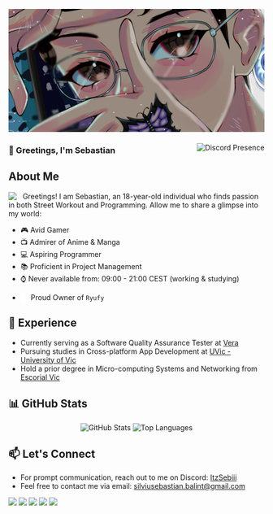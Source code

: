 <!-- Header -->
![Header](./images/bg.webp)

<!-- Discord Presence -->
<div>
    <a href="https://discord.com/users/437682275707125760">
      <img src="https://lanyard.kyrie25.me/api/437682275707125760?waveColor=e2001e&waveSpotifyColor=ff004f&gradient=e70033-ffffff-ac0026&imgStyle=square" alt="Discord Presence" style="float: right; width: auto; height: auto; margin-top: 5px">
    </a>
</div>

<!-- Introduction -->
### 👋 Greetings, I'm Sebastian

## About Me
<a href="https://github.com/ItzSebiii"><img align="left" width="20" src="https://cdn-icons-png.flaticon.com/512/25/25231.png"></a>&nbsp;
Greetings! I am Sebastian, an 18-year-old individual who finds passion in both Street Workout and Programming. Allow me to share a glimpse into my world:

- 🎮 Avid Gamer
- 📺 Admirer of Anime & Manga
- 💻 Aspiring Programmer
- 📚 Proficient in Project Management
- ⌚ Never available from: 09:00 - 21:00 CEST (working & studying)
- <img align="left" width="20" src="./images/Ryufy.webp"><p>Proud Owner of `Ryufy`</p>

## 💼 Experience
- Currently serving as a Software Quality Assurance Tester at [Vera](https://www.somvera.cat)
- Pursuing studies in Cross-platform App Development at [UVic - University of Vic](https://www.uvic.cat/en)
- Hold a prior degree in Micro-computing Systems and Networking from [Escorial Vic](https://www.escorialvic.org)

## 📊 GitHub Stats
<p align="center">
  <img src="https://github-readme-stats.vercel.app/api?username=ItzSebiii&show_icons=true&count_private=true&theme=react&hide_border=true&bg_color=0D1117" alt="GitHub Stats" width="49%">
  <img src="https://github-readme-stats.vercel.app/api/top-langs/?username=ItzSebiii&show_icons=true&count_private=true&theme=react&hide_border=true&bg_color=0D1117&layout=compact" alt="Top Languages" width="49%">
</p>

## 📫 Let's Connect
- For prompt communication, reach out to me on Discord: [ItzSebiii](https://discord.com/users/437682275707125760)
- Feel free to contact me via email: [silviusebastian.balint@gmail.com](mailto:silviusebastian.balint@gmail.com)

<!-- Social Badges -->
<div>
  <a href="https://github.com/ItzSebiii" alt="GitHub Profile"><img src="https://img.shields.io/github/followers/ItzSebiii?label=Followers&style=social"></a>
  <a href="https://discord.com/users/437682275707125760" alt="Discord"><img src="https://img.shields.io/badge/Discord-7289DA?logo=discord&logoColor=white"></a>
  <a href="mailto:silviusebastian.balint@gmail.com" alt="Email"><img src="https://img.shields.io/badge/Mail-D14836?logo=gmail&logoColor=white"></a>
  <a href="https://steamcommunity.com/id/ItzSebiii" alt="Steam"><img src="https://img.shields.io/badge/Steam-1a6a98?logo=steam&logoColor=white"></a>
  <a href="https://ko-fi.com/ItzSebiii" alt="Ko-fi"><img src="https://img.shields.io/badge/Kofi-ff5c5a?logo=ko-fi&logoColor=white"></a>
</div>